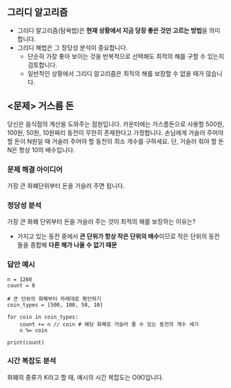 ## 그리디 알고리즘
- 그리디 알고리즘(탐욕법)은 **현재 상황에서 지금 당장 좋은 것만 고르는 방법**을 의미합니다.
- 그리디 해법은 그 정당성 분석이 중요합니다.
  - 단순히 가장 좋아 보이는 것을 반복적으로 선택해도 최적의 해를 구할 수 있는지 검토합니다.
  - 일반적인 상황에서 그리디 알고리즘은 최적의 해를 보장할 수 없을 때가 많습니다.

## <문제> 거스름 돈
당신은 음식점의 계산을 도와주는 점원입니다. 
카운터에는 거스름돈으로 사용할 500원, 100원, 50원, 10원짜리 동전이 무한히 존재한다고 가정합니다. 
손님에게 거슬러 주어야 할 돈이 N원일 때 거슬러 주어야 할 동전의 최소 개수를 구하세요. 
단, 거슬러 줘야 할 돈 N은 항상 10의 배수입니다.

### 문제 해결 아이디어
가장 큰 화폐단위부터 돈을 거슬러 주면 됩니다.

### 정당성 분석
가장 큰 화폐 단위부터 돈을 거슬러 주는 것이 최적의 해를 보장하는 이유는?
- 가지고 있는 동전 중에서 **큰 단위가 항상 작은 단위의 배수**이므로 작은 단위의 동전들을 종합해 **다른 해가 나올 수 없기 때문**

### 답안 예시
```
n = 1260
count = 0

# 큰 단위의 화폐부터 차례대로 확인하기
coin_types = [500, 100, 50, 10]

for coin in coin_types:
    count += n // coin # 해당 화폐로 거슬러 줄 수 있는 동전의 개수 세기
    n %= coin

print(count)
```

### 시간 복잡도 분석
화폐의 종류가 K라고 할 때, 예시의 시간 복잡도는 O(K)입니다.
